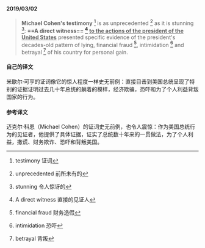 #### 2019/03/02

> **Michael Cohen's testimony** [^1] is as unprecedented [^2] as it is stunning [^3]: **==A direct witness== [^4] <u>to the actions of the president of the United States</u>** presented specific evidence of the president's decades-old pattern of lying, financial fraud [^5], intimidation [^6] and betrayal [^7] of his country for personal gain.



#### 自己的译文

米歇尔·可亨的证词像它的惊人程度一样史无前例：直接目击到美国总统呈现了特别的证据证明过去几十年总统的躺着的模样，经济欺骗，恐吓和为了个人利益背叛国家的行为。



#### 参考译文

迈克尔·科恩（Michael Cohen）的证词史无前例，也令人震惊：作为美国总统行为的见证者，他提供了具体证据，证实了总统数十年来的一贯做法，为了个人利益，撒谎、财务欺诈、恐吓和背叛美国。



[^1]: testimony 证词
[^2]: unprecedented 前所未有的
[^3]: stunning 令人惊讶的
[^4]: A direct witness 直接的见证人
[^5]: financial fraud 财务造假
[^6]: intimidation 恐吓
[^7]: betrayal 背叛